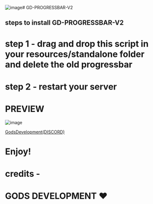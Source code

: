 ![image](https://github.com/GodsDevelopment69/GD-PROGRESSBAR-V2/assets/116272690/8e2ef9fa-d815-4938-969a-94af4b44b7f3)# GD-PROGRESSBAR-V2

## steps to install GD-PROGRESSBAR-V2

 # step 1 - drag and drop this script in your resources/standalone folder and delete the old progressbar

 # step 2 - restart your server
 
 # PREVIEW
 ![image](https://github.com/GodsDevelopment69/GD-PROGRESSBAR-V2/assets/116272690/ed8fea51-6714-4dfe-a3db-4fe90017a244)

<p><a href="https://discord.gg/V6PD44awSR">GodsDevelopment(DISCORD)</a></p>

# Enjoy!

# credits -

# GODS DEVELOPMENT ❤️

